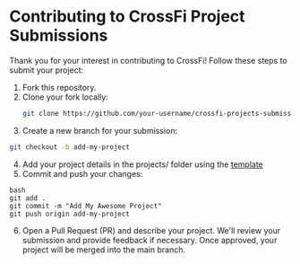 # Contributing to CrossFi Project Submissions

Thank you for your interest in contributing to CrossFi! Follow these steps to submit your project:

1. Fork this repository.
2. Clone your fork locally:
   ```bash
   git clone https://github.com/your-username/crossfi-projects-submissions.git
   ```
3. Create a new branch for your submission:
```bash
git checkout -b add-my-project
```

4. Add your project details in the projects/ folder using the [template]()
5. Commit and push your changes:
```
bash
git add .
git commit -m "Add My Awesome Project"
git push origin add-my-project
```

6. Open a Pull Request (PR) and describe your project.
We'll review your submission and provide feedback if necessary. Once approved, your project will be merged into the main branch.